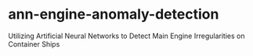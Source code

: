 # ann-engine-anomaly-detection
 Utilizing Artificial Neural Networks to Detect Main Engine Irregularities on Container Ships

